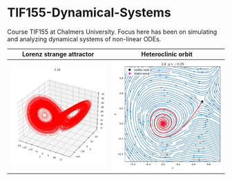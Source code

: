 # TIF155-Dynamical-Systems
Course TIF155 at Chalmers University. Focus here has been on simulating and analyzing dynamical systems of non-linear ODEs.

Lorenz strange attractor | Heteroclinic orbit |
:-------------------------:|:-------------------------:
![](https://github.com/erik-norlin/TIF155-Dynamical-Systems/blob/main/DS%20HW3/3.1/plots%20%26%20pdfs/3.1b.png?raw=true)  |  ![](https://github.com/erik-norlin/TIF155-Dynamical-Systems/blob/main/DS%20HW2/2.4/plots%20%26%20pdfs/2.4.a_mu-0.05.png?raw=true)
